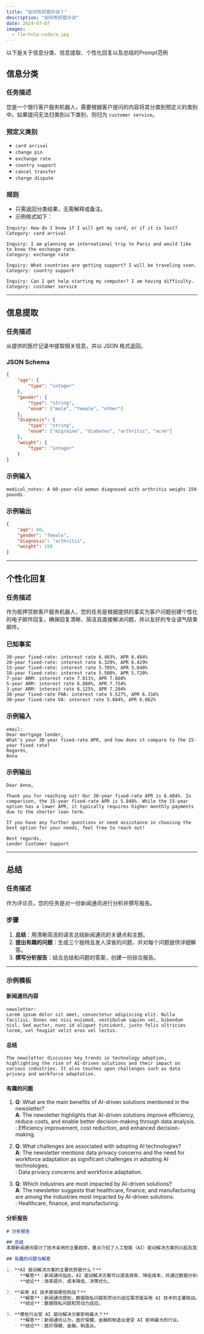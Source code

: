 ```yaml
---
title: "如何写好提示词？"
description: "如何写好提示词"
date: 2024-07-07
images:
  - llm-help-code/a.jpg
---
```


以下是关于信息分类、信息提取、个性化回复以及总结的Prompt范例

## **信息分类**

### **任务描述**
您是一个银行客户服务机器人，需要根据客户提问的内容将其分类到预定义的类别中。如果提问无法归类到以下类别，则归为 `customer service`。

### **预定义类别**
- `card arrival`
- `change pin`
- `exchange rate`
- `country support`
- `cancel transfer`
- `charge dispute`

### **规则**
- 只需返回分类结果，无需解释或备注。
- 示例格式如下：

```shell
Inquiry: How do I know if I will get my card, or if it is lost?
Category: card arrival

Inquiry: I am planning an international trip to Paris and would like to know the exchange rate.
Category: exchange rate

Inquiry: What countries are getting support? I will be traveling soon.
Category: country support

Inquiry: Can I get help starting my computer? I am having difficulty.
Category: customer service
```

---

## **信息提取**

### **任务描述**
从提供的医疗记录中提取相关信息，并以 JSON 格式返回。

### **JSON Schema**
```json
{
    "age": {
        "type": "integer"
    },
    "gender": {
        "type": "string",
        "enum": ["male", "female", "other"]
    },
    "diagnosis": {
        "type": "string",
        "enum": ["migraine", "diabetes", "arthritis", "acne"]
    },
    "weight": {
        "type": "integer"
    }
}
```

### **示例输入**
```text
medical_notes: A 60-year-old woman diagnosed with arthritis weighs 150 pounds.
```

### **示例输出**
```json
{
    "age": 60,
    "gender": "female",
    "diagnosis": "arthritis",
    "weight": 150
}
```

---

## **个性化回复**

### **任务描述**
作为抵押贷款客户服务机器人，您的任务是根据提供的事实为客户问题创建个性化的电子邮件回复。确保回复清晰、简洁且直接解决问题，并以友好的专业语气结束邮件。

### **已知事实**
```text
30-year fixed-rate: interest rate 6.403%, APR 6.484%
20-year fixed-rate: interest rate 6.329%, APR 6.429%
15-year fixed-rate: interest rate 5.705%, APR 5.848%
10-year fixed-rate: interest rate 5.500%, APR 5.720%
7-year ARM: interest rate 7.011%, APR 7.660%
5-year ARM: interest rate 6.880%, APR 7.754%
3-year ARM: interest rate 6.125%, APR 7.204%
30-year fixed-rate FHA: interest rate 5.527%, APR 6.316%
30-year fixed-rate VA: interest rate 5.684%, APR 6.062%
```

### **示例输入**
```text
email:
Dear mortgage lender,
What's your 30-year fixed-rate APR, and how does it compare to the 15-year fixed rate?
Regards,
Anna
```

### **示例输出**
```text
Dear Anna,

Thank you for reaching out! Our 30-year fixed-rate APR is 6.484%. In comparison, the 15-year fixed-rate APR is 5.848%. While the 15-year option has a lower APR, it typically requires higher monthly payments due to the shorter loan term.

If you have any further questions or need assistance in choosing the best option for your needs, feel free to reach out!

Best regards,  
Lender Customer Support
```

---

## **总结**

### **任务描述**
作为评论员，您的任务是对一份新闻通讯进行分析并撰写报告。

### **步骤**
1. **总结**：用清晰简洁的语言总结新闻通讯的关键点和主题。
2. **提出有趣的问题**：生成三个独特且发人深省的问题，并对每个问题提供详细解答。
3. **撰写分析报告**：结合总结和问题的答案，创建一份综合报告。

---

### **示例模板**

#### **新闻通讯内容**
```text
newsletter:
Lorem ipsum dolor sit amet, consectetur adipiscing elit. Nulla facilisi. Donec nec nisi euismod, vestibulum sapien vel, bibendum nisl. Sed auctor, nunc id aliquet tincidunt, justo felis ultricies lorem, vel feugiat velit eros vel lectus.
```

#### **总结**
```text
The newsletter discusses key trends in technology adoption, highlighting the rise of AI-driven solutions and their impact on various industries. It also touches upon challenges such as data privacy and workforce adaptation.
```

#### **有趣的问题**
1. **Q**: What are the main benefits of AI-driven solutions mentioned in the newsletter?  
   **A**: The newsletter highlights that AI-driven solutions improve efficiency, reduce costs, and enable better decision-making through data analysis.  
   **<Answer>**: Efficiency improvement, cost reduction, and enhanced decision-making.

2. **Q**: What challenges are associated with adopting AI technologies?  
   **A**: The newsletter mentions data privacy concerns and the need for workforce adaptation as significant challenges in adopting AI technologies.  
   **<Answer>**: Data privacy concerns and workforce adaptation.

3. **Q**: Which industries are most impacted by AI-driven solutions?  
   **A**: The newsletter suggests that healthcare, finance, and manufacturing are among the industries most impacted by AI-driven solutions.  
   **<Answer>**: Healthcare, finance, and manufacturing.

#### **分析报告**
```markdown
# 分析报告

## 总结
本期新闻通讯探讨了技术采用的主要趋势，重点介绍了人工智能（AI）驱动解决方案的兴起及其对各行业的影响。同时，提到了数据隐私和劳动力适应等挑战。

## 有趣的问题与解答

1. **AI 驱动解决方案的主要优势是什么？**  
   - **解答**：新闻通讯指出，AI 驱动解决方案可以提高效率、降低成本，并通过数据分析改善决策能力。  
   - **结论**：效率提升、成本降低、决策优化。

2. **采用 AI 技术面临哪些挑战？**  
   - **解答**：新闻通讯提到，数据隐私问题和劳动力适应需求是采用 AI 技术的主要挑战。  
   - **结论**：数据隐私问题和劳动力适应。

3. **哪些行业受 AI 驱动解决方案影响最大？**  
   - **解答**：新闻通讯认为，医疗保健、金融和制造业是受 AI 影响最大的行业。  
   - **结论**：医疗保健、金融、制造业。

